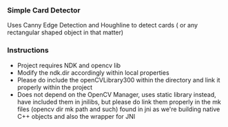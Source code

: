 ### Simple Card Detector ###
Uses Canny Edge Detection and Houghline to detect cards ( or any rectangular shaped object in that matter)

### Instructions ###
- Project requires NDK and opencv lib
- Modify the ndk.dir accordingly within local properties
- Please do include the openCVLibrary300 within the directory and link it properly within the project
- Does not depend on the OpenCV Manager, uses static library instead, have included them in jnilibs, but please do 
link them properly in the mk files (opencv dir mk path and such) found in jni as we're building native C++ objects and 
also the wrapper for JNI